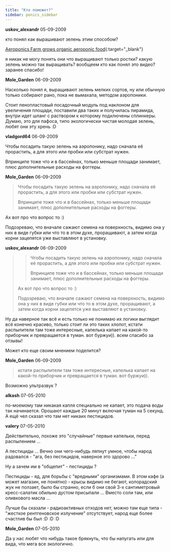 ```yaml
---
title: "Кто поможет?"
sidebar: ponics_sidebar
---
```


**uskov_alexandr** 05-09-2009

кто понял как вырашивают зелень этим способом? 

[Aeroponics Farm grows organic aeroponic food](http://www.youtube.com/watch?v=kQd1iL9CeKc#normal){:target="_blank"}

я никак не могу понять они что выращивают только ростки? какую зелень можно так выращивать? вообщеем кто как понял это видео?заранее спасибо!


**Mole_Garden** 06-09-2009

Насколько понял я, выращивают зелень мелких сортов, ну или обычную только собирают рано, пока не вымахала, методом аэропоники.

Стоит пенопластовый посадочный модуль под наклоном для увеличения площади, поставили два таких и получилась пирамида, внутри идет шланг с раствором к которому подключены сплинкеры. Думаю, это для пафоса, типо экологически чистая молодая зелень, любят они эту хрень :D


**vladgord64** 06-09-2009

Чтобы посадить такую зелень на аэропонику, надо сначала её прорастить, а для этого или пробки или субстрат нужен.

Впринципе тоже что и в бассейнах, только меньше площади занимает, плюс дополнительные расходы на фоггеры.


**Mole_Garden** 06-09-2009

> Чтобы посадить такую зелень на аэропонику, надо сначала её прорастить, а для этого или пробки или субстрат нужен.
> 
> Впринципе тоже что и в бассейнах, только меньше площади занимает, плюс дополнительные расходы на фоггеры.

Ах вот про что вопрос то :)

Подозреваю, что вначале сажают семена на поверхность, видимо она у них в виде губки или что то в этом духе, проращивают, а затем когда корни зацепятся уже выставляют в установку. 


**uskov_alexandr** 06-09-2009

> > Чтобы посадить такую зелень на аэропонику, надо сначала её прорастить, а для этого или пробки или субстрат нужен.
> > 
> > Впринципе тоже что и в бассейнах, только меньше площади занимает, плюс дополнительные расходы на фоггеры.
> 
> 
> 
> Ах вот про что вопрос то :)
> 
> Подозреваю, что вначале сажают семена на поверхность, видимо она у них в виде губки или что то в этом духе, проращивают, а затем когда корни зацепятся уже выставляют в установку. 

Ну да наверное так всё и есть только не понимаю их логики выглядит всё конечно красиво, только стоит ли это таких хлопот, кстати распылители там тоже интересные, капелька капает на какой-то приборчик и превращается в туман. вот буржуи)). всем спасибо за отзывы! 

Может кто еще своим мнением поделится?


**Mole_Garden** 06-09-2009

> кстати распылители там тоже интересные, капелька капает на какой-то приборчик и превращается в туман. вот буржуи)). 

Возможно ультразвук ?


**alkash** 07-05-2010

по-моемому там никакая капля специально не капает, это подача воды так начинается. Орошают каждые 20 минут включая туман на 5 секунд. А ещё чел сказал что там нет никаих пестицидов.


**valery** 07-05-2010

Действительно, похоже это "случайные" первые капельки, перед распылением ...

А пестициды ... Вечно они чего-нибудь ляпнут умное, чтобы народ радовался - "ага, без пестицидов, наверное это здорово ..."

Ну а зачем им в "общепит" - пестициды ?

Пестициды - яд, для борьбы с "вредными" организмами. В этом кафе (а может магазин, не понятно) - крысы видимо не бегают, колорадский жук не ползает, было бы странно, если б они свой 3-х сантиметровый кресс-салатик обильно дустом присыпали ... Вместо соли там, или оливкового масла ...

Лучше бы сказали - радиоактивных отходов нет, можно там еще типа - "жесткое рентгеновское излучение" отсутствует, народ еще более счастлив бы был :D :D :D


**Mole_Garden** 07-05-2010

Да у нас любят что нибудь такое брякнуть, что бы напугать или для вида, что мега все экологично.



